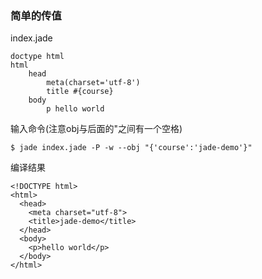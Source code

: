 <h3>简单的传值</h3>

index.jade
```
doctype html
html
	head
		meta(charset='utf-8')
		title #{course}
	body
		p hello world
```
输入命令(注意obj与后面的"之间有一个空格)
```
$ jade index.jade -P -w --obj "{'course':'jade-demo'}"
```
编译结果
```
<!DOCTYPE html>
<html>
  <head>
    <meta charset="utf-8">
    <title>jade-demo</title>
  </head>
  <body>
    <p>hello world</p>
  </body>
</html>
```

